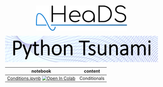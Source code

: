 <p align="center">
  <img src="../figures/HeaDS_logo_large_withTitle.png" width="300">
</p>
<p align="center">
  <img src="../figures/tsunami_logo.PNG" width="600">

notebook             | content
----                 | ------
[Conditions.ipynb](Conditions.ipynb) [![Open In Colab](https://colab.research.google.com/assets/colab-badge.svg)](https://colab.research.google.com/github/Center-for-Health-Data-Science/PythonTsunami/blob/2024_april/Conditionals/Conditions.ipynb) | Conditionals
